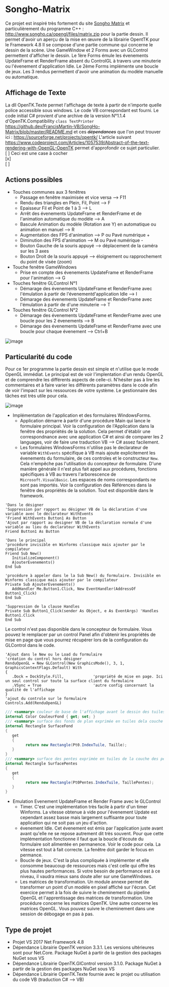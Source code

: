 # Songho-Matrix
Ce projet est inspiré très fortement du site [Songho Matrix](http://www.songho.ca/opengl "C'est le titre") et particulièrement du programme C++ : http://www.songho.ca/opengl/files/matrix.zip pour la partie dessin. 
Il permet d'avoir un aperçu de la mise en œuvre de la librairie OpentTK pour le Framework 4.8
Il se compose d'une partie commune qui concerne le dessin de la scène. Une GameWindow et 2 Forms avec un GLControl permettent d'afficher le dessin.
Le 1ère Forms émule les évenements UpdateFrame et RenderFrame absent du ControlGL à travers une minuterie ou l'évenement d'application Idle.
Le 2ème Forms implémente une boucle de jeux.
Les 3 rendus permettent d'avoir une animation du modèle manuelle ou automatique.

## Affichage de Texte
La dll OpenTK.Texte permet l'affichage de texte à partir de n'importe quelle police accessible sous windows. Le code VB correspondant est fourni. 
Le code initial C# provient d'une archive de la version N°1.1.4 d'OpenTK.Compatibility `class TextPrinter` https://github.dev/FrancisMartin-VB/SongHo-Matrix/blob/master/README.md et ces *~~dépendances~~* que l'on peut trouver ici : https://sourceforge.net/projects/opentk/
L'article suivant https://www.codeproject.com/Articles/1057539/Abstract-of-the-text-rendering-with-OpenGL-OpenTK permet d'approfondir ce sujet particulier.  
[ ] Ceci est une case à cocher   
[x]  
[ ]

## Actions possibles
- Touches communes aux 3 fenêtres
   - Passage en fenêtre maximisée et vice versa --> F11 
   - Rendu des triangles en Plein, Fil, Point -->  F
   - Epaisseur Fil et Point de 1 à 3 --> L
   - Arrêt des évenements UpdateFrame et RenderFrame et de l'animation automatique du modèle --> A
   - Bascule Animation du modèle (Rotation axe Y) en automatique ou animation en manuel --> R
   - Augmentation des FPS d'animation --> P ou Pavé numérique + 
   - Diminution des FPS d'animation --> M ou Pavé numérique -
   - Bouton Gauche de la souris appuyé --> déplacement de la caméra sur les 3 axes
   - Bouton Droit de la souris appuyé --> éloignement ou rapprochement du point de visée (zoom)
- Touche fenêtre GameWindows   
   - Prise en compte des évenements UpdateFrame et RenderFrame pour l'animation --> G
- Touches fenêtre GLControl N°1
   - Démarage des évenements UpdateFrame et RenderFrame avec l'émulation à partir de l'évenementd'application Idle --> I
   - Démarage des évenements UpdateFrame et RenderFrame avec l'émulation à partir de d'une minuterie --> T
- Touches fenêtre GLControl N°2
   - Démarage des évenements UpdateFrame et RenderFrame avec une boucle pour les 2 évenements --> B
   - Démarage des évenements UpdateFrame et RenderFrame avec une boucle pour chaque évenement --> Ctrl+B

![image](https://user-images.githubusercontent.com/81978881/114317360-045a4300-9b08-11eb-8be9-669bc93e583d.png)

## Particularité du code
Pour ce 1er programme la partie dessin est simple et n'utilise que le mode OpenGL immédiat. Le principal est de voir l'implentation d'un rendu OpenGL et de comprendre les différents aspects de celle-ci. N'hésiter pas à lire les commentaires et à faire varier les différents paramètres dans le code afin de voir l'impact sur les ressources de votre système. Le gestionnaire des tâches est très utile pour cela.

![image](https://user-images.githubusercontent.com/81978881/114319810-56549600-9b13-11eb-883e-14e1d74c96a7.png)

- Implémentation de l'application et des formulaires WindowsForms. 
   - Application démarre à partir d'une procédure Main qui lance le formulaire principal. Voir la configuration de l'Application dans la fenêtre des propriétés de la solution. Cela permet d'établir une correspondnance avec une application C# et ainsi de comparer les 2 languages, voir de faire une traduction VB --> C# assez facilement.
   - Les formulaires WindowsForms n'utilise pas le declarateur de variable `WithEvents` spécifique à VB mais ajoute explicitement les évenements du formulaire, de ces controles et le constructeur `New`. Cela n'empêche pas l'utilisation du concepteur de formulaire. D'une manière générale il n'est plus fait appel aux procédures, fonctions spécifiques à VB au travers l'arborescence de `Microsoft.VisualBasic`. Les espaces de noms correspondants ne sont pas importés. Voir la configuration des Références dans la fenêtre des propriétés de la solution. Tout est disponible dans le framework.
```VB
'Dans le désigner
'Suppression par rapport au désigner VB de la déclaration d'une variable avec le déclarateur WithEvents
'Friend WithEvents Button1 As Button
'Ajout par rapport au designer VB de la déclaration normale d'une variable au lieu du declarateur WithEvents
Friend Button1 As Button
    
'Dans le principal
'procédure invisible en Winforms classique mais ajouter par le compilateur
Friend Sub New()
   InitializeComponent()
   AjouterEvenements()
End Sub

'procédure à appeler dans le la Sub New() du formulaire. Invisible en Winforms classique mais ajouter par le compilateur
Private Sub AjouterEvenements()
   AddHandler Me.Button1.Click, New EventHandler(AddressOf Button1_Click)
End Sub

'Suppression de la clause Handles
Private Sub Button1_Click(sender As Object, e As EventArgs) 'Handles Button1.Click
End Sub
```
Le control n'est pas disponible dans le concepteur de formulaire. Vous pouvez le remplacer par un control Panel afin d'obtenir les propriétés de mise en page que vous pourrez récupérer lors de la configuration du GLControl dans le code.
````VB
'Ajout dans le New ou le Load du formulaire
'création du control hors désigner
RenduOpenGL = New GLControl(New GraphicsMode(), 3, 1, GraphicsContextFlags.Default) With 
{
   .Dock = DockStyle.Fill,             'propriété de mise en page. Ici un seul control sur toute la surface client du formulaire
   .VSync = True                       'autre config concernant la qualité de l'affichage
}
'ajout du controle sur le formulaire
Controls.Add(RenduOpenGL)
````

```C#
/// <summary> couleur de base de l'affichage avant le dessin des tuiles </summary>
internal Color CouleurFond { get; set; }
/// <summary> surface des fonds de plan exprimée en tuiles dela couche des fonds de plan </summary>
internal Rectangle SurfaceFond
{
   get
   {
         return new Rectangle(Pt0.IndexTuile, Taille);
   }
}
/// <summary> surface des pentes exprimée en tuiles de la couche des pentes </summary>
internal Rectangle SurfacePentes
{
   get
   {
         return new Rectangle(Pt0Pentes.IndexTuile, TaillePentes);
   }
}
````
- Emulation Evenement UpdateFrame et Render Frame avec le GLControl
   - Timer. C'est une implémentation très facile à partir d'un timer Winforms. La vitesse obtenue à vide pour l'évenement Update est cependant assez basse mais largement suffisante pour toute application qui ne soit pas un jeu d'action.
   - évenement Idle. Cet évenement est émis par l'application juste avant avant qu'elle ne se repose autrement dit très souvent. Pour que cette implémentation fonctionne il faut que la boucle d'écoute du formulaire soit alimentée en permanence. Voir le code pour cela. La vitesse est tout à fait correcte. La fenêtre doit garder le focus en permance. 
   - Boucle de jeux. C'est la plus compliquée à implémenter et elle consomme beaucoup de ressources mais c'est celle qui offre les plus hautes performances. Si votre besoin de performance est à ce niveau, il vaudra mieux sans doute aller sur une GameWindows.
   - Les matrices de transformation. Un module annexe permet de transformer un point d'un modèle en pixel affiché sur l'écran. Cet exercice permet à la fois de suivre le cheminement du pipeline OpenGL et l'apprentissage des matrices de transformation. Une procédure concerne les matrices OpenTK. Une autre concerne les matrices OpenGL. Vous pouvez suivre le cheminement dans une session de débogage en pas à pas.

## Type de projet
- Projet VS 2017 Net Framework 4.8
- Dépendance Librairie OpenTK version 3.3.1. Les versions ultérieures sont pour Net.Core. Package NuGet à partir de la gestion des packages NuGet sous VS
- Dépendance Librairie OpenTK.GlControl version 3.1.0. Package NuGet à partir de la gestion des packages NuGet sous VS
- Dépendance Librairie OpenTK.Texte fournie avec le projet ou utilisation du code VB (traduction C# --> VB)
